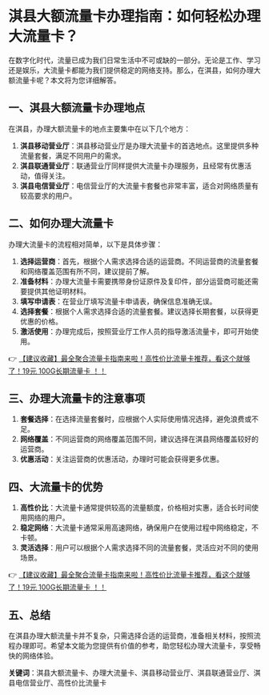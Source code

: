 # 淇县大额流量卡办理指南：如何轻松办理大流量卡？

在数字化时代，流量已成为我们日常生活中不可或缺的一部分。无论是工作、学习还是娱乐，大流量卡都能为我们提供稳定的网络支持。那么，在淇县，如何办理大额流量卡呢？本文将为您详细解答。

## 一、淇县大额流量卡办理地点

在淇县，办理大额流量卡的地点主要集中在以下几个地方：

1. **淇县移动营业厅**：淇县移动营业厅是办理大流量卡的首选地点。这里提供多种流量套餐，满足不同用户的需求。
2. **淇县联通营业厅**：联通营业厅同样提供大流量卡办理服务，且经常有优惠活动，值得关注。
3. **淇县电信营业厅**：电信营业厅的大流量卡套餐也非常丰富，适合对网络质量有较高要求的用户。

## 二、如何办理大流量卡

办理大流量卡的流程相对简单，以下是具体步骤：

1. **选择运营商**：首先，根据个人需求选择合适的运营商。不同运营商的流量套餐和网络覆盖范围有所不同，建议提前了解。
2. **准备材料**：办理大流量卡需要携带身份证原件及复印件，部分运营商可能还需要提供其他证明材料。
3. **填写申请表**：在营业厅填写流量卡申请表，确保信息准确无误。
4. **选择套餐**：根据个人需求选择合适的流量套餐。建议选择长期套餐，以获得更优惠的价格。
5. **激活使用**：办理完成后，按照营业厅工作人员的指导激活流量卡，即可开始使用。

👉 [【建议收藏】最全聚合流量卡指南来啦！高性价比流量卡推荐，看这个就够了！19元 100G长期流量卡 ！！](https://bit.ly/Liuliangka)

## 三、办理大流量卡的注意事项

1. **套餐选择**：在选择流量套餐时，应根据个人实际使用情况选择，避免浪费或不足。
2. **网络覆盖**：不同运营商的网络覆盖范围不同，建议选择在淇县网络覆盖较好的运营商。
3. **优惠活动**：关注运营商的优惠活动，办理时可能会获得更多优惠。

## 四、大流量卡的优势

1. **高性价比**：大流量卡通常提供较高的流量额度，价格相对实惠，适合长时间使用网络的用户。
2. **稳定网络**：大流量卡通常采用高速网络，确保用户在使用过程中网络稳定，不卡顿。
3. **灵活选择**：用户可以根据个人需求选择不同的流量套餐，灵活应对不同的使用场景。

👉 [【建议收藏】最全聚合流量卡指南来啦！高性价比流量卡推荐，看这个就够了！19元 100G长期流量卡 ！！](https://bit.ly/Liuliangka)

## 五、总结

在淇县办理大额流量卡并不复杂，只需选择合适的运营商，准备相关材料，按照流程办理即可。希望本文能为您提供有价值的参考，助您轻松办理大流量卡，享受畅快的网络体验。

**关键词**：淇县大额流量卡、办理大流量卡、淇县移动营业厅、淇县联通营业厅、淇县电信营业厅、高性价比流量卡